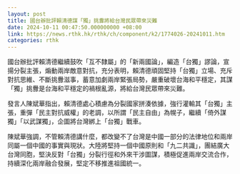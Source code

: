 ```yaml
---
layout: post
title: 國台辦批評賴清德謀「獨」挑釁將給台灣民眾帶來災難
date: 2024-10-11 00:47:50.000000000 +08:00
link: https://news.rthk.hk/rthk/ch/component/k2/1774026-20241011.htm
categories: rthk
---
```


國台辦批評賴清德繼續鼓吹「互不隸屬」的「新兩國論」，編造「台獨」謬論，宣揚分裂主張，煽動兩岸敵意對抗，充分表明，賴清德頑固堅持「台獨」立場、充斥對抗思維、不斷挑釁滋事，蓄意加劇兩岸緊張局勢，嚴重破壞台海和平穩定，其謀「獨」挑釁是台海和平穩定的禍根亂源，將給台灣民眾帶來災難。

發言人陳斌華指出，賴清德處心積慮為分裂國家拼湊依據，強行灌輸其「台獨」主張，重彈「民主對抗威權」的老調，以所謂「民主自由」為幌子，繼續「倚外謀獨」「以武謀獨」，企圖將台灣綁上「台獨」戰車。

陳斌華強調，不管賴清德講什麼，都改變不了台灣是中國一部分的法律地位和兩岸同屬一個中國的事實與現狀。大陸將堅持一個中國原則和「九二共識」，團結廣大台灣同胞，堅決反對「台獨」分裂行徑和外來干涉圖謀，積極促進兩岸交流合作，持續深化兩岸融合發展，堅定不移推進祖國統一。
